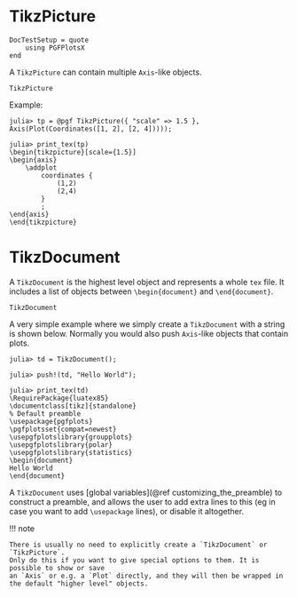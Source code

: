# TikzPicture

```@meta
DocTestSetup = quote
    using PGFPlotsX
end
```

A `TikzPicture` can contain multiple `Axis`-like objects.

```@docs
TikzPicture
```

Example:

```jldoctest
julia> tp = @pgf TikzPicture({ "scale" => 1.5 }, Axis(Plot(Coordinates([1, 2], [2, 4]))));

julia> print_tex(tp)
\begin{tikzpicture}[scale={1.5}]
\begin{axis}
    \addplot
        coordinates {
            (1,2)
            (2,4)
        }
        ;
\end{axis}
\end{tikzpicture}
```

# TikzDocument

A `TikzDocument` is the highest level object and represents a whole `tex` file.
It includes a list of objects between `\begin{document}` and `\end{document}`.

```@docs
TikzDocument
```

A very simple example where we simply create a `TikzDocument` with a string is shown below.
Normally you would also push `Axis`-like objects that contain plots.

```julia-repl
julia> td = TikzDocument();

julia> push!(td, "Hello World");

julia> print_tex(td)
\RequirePackage{luatex85}
\documentclass[tikz]{standalone}
% Default preamble
\usepackage{pgfplots}
\pgfplotsset{compat=newest}
\usepgfplotslibrary{groupplots}
\usepgfplotslibrary{polar}
\usepgfplotslibrary{statistics}
\begin{document}
Hello World
\end{document}
```

A `TikzDocument` uses [global variables](@ref customizing_the_preamble) to construct a preamble, and allows the user to add extra lines to this (eg in case you want to add `\usepackage` lines), or disable it altogether.

!!! note

    There is usually no need to explicitly create a `TikzDocument` or `TikzPicture`.
    Only do this if you want to give special options to them. It is possible to show or save
    an `Axis` or e.g. a `Plot` directly, and they will then be wrapped in the default "higher level" objects.
